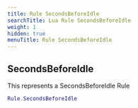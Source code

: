 ```yaml
---
title: Rule SecondsBeforeIdle
searchTitle: Lua Rule SecondsBeforeIdle
weight: 1
hidden: true
menuTitle: Rule SecondsBeforeIdle
---
```

## SecondsBeforeIdle

This represents a SecondsBeforeIdle Rule
```lua
Rule.SecondsBeforeIdle
```